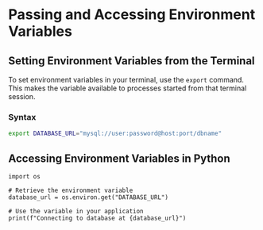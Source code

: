 # Passing and Accessing Environment Variables

## Setting Environment Variables from the Terminal

To set environment variables in your terminal, use the `export` command. <br>
This makes the variable available to processes started from that terminal session.

### Syntax
```bash
export DATABASE_URL="mysql://user:password@host:port/dbname"
```

## Accessing Environment Variables in Python
```
import os

# Retrieve the environment variable
database_url = os.environ.get("DATABASE_URL")

# Use the variable in your application
print(f"Connecting to database at {database_url}")
```

